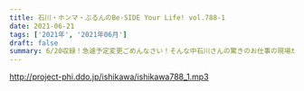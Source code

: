 ```yaml
---
title: 石川・ホンマ・ぶるんのBe-SIDE Your Life! vol.788-1
date: 2021-06-21
tags: ['2021年', '2021年06月']
draft: false
summary: 6/20収録！急遽予定変更ごめんなさい！そんな中石川さんの驚きのお仕事の現場が･･･
---
```


http://project-phi.ddo.jp/ishikawa/ishikawa788_1.mp3

